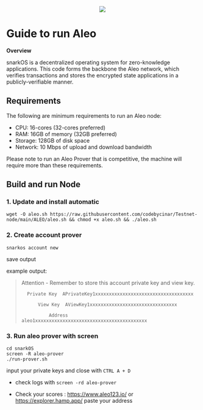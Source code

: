 
<p align="center">
    <img heigt="auto" src="https://user-images.githubusercontent.com/94878333/202914833-e95984d8-70d8-4a15-8c1a-84ade2711b5e.png">
</p>

# Guide to run Aleo

**Overview**

snarkOS is a decentralized operating system for zero-knowledge applications. This code forms the backbone the Aleo network, which verifies transactions and stores the encrypted state applications in a publicly-verifiable manner.

## Requirements

The following are minimum requirements to run an Aleo node:

- CPU: 16-cores (32-cores preferred)
- RAM: 16GB of memory (32GB preferred)
- Storage: 128GB of disk space
- Network: 10 Mbps of upload and download bandwidth

Please note to run an Aleo Prover that is competitive, the machine will require more than these requirements.

## Build and run Node

### 1. Update and install automatic

```
wget -O aleo.sh https://raw.githubusercontent.com/codebycinar/Testnet-node/main/ALEO/aleo.sh && chmod +x aleo.sh && ./aleo.sh
```

### 2. Create account prover

```
snarkos account new
```

save output 

example output:

> Attention - Remember to store this account private key and view key.
>
>       Private Key  APrivateKey1xxxxxxxxxxxxxxxxxxxxxxxxxxxxxxxxxxxx
>
>           View Key  AViewKey1xxxxxxxxxxxxxxxxxxxxxxxxxxxxxxxx
>
>               Address  aleo1xxxxxxxxxxxxxxxxxxxxxxxxxxxxxxxxxxxxxxxxx 

### 3. Run aleo prover with screen

```
cd snarkOS
screen -R aleo-prover
./run-prover.sh
```

input your private keys and close with `CTRL A + D` 

- check logs with `screen -rd aleo-prover`

- Check your scores : https://www.aleo123.io/ or https://explorer.hamp.app/ paste your address
